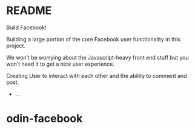 # README
Build Facebook!

Building a large portion of the core Facebook user functionality in this project.

We won’t be worrying about the Javascript-heavy front end stuff but you won’t need it to get a nice user experience.

Creating User to interact with each other and the ability to comment and post.

* ...
# odin-facebook
